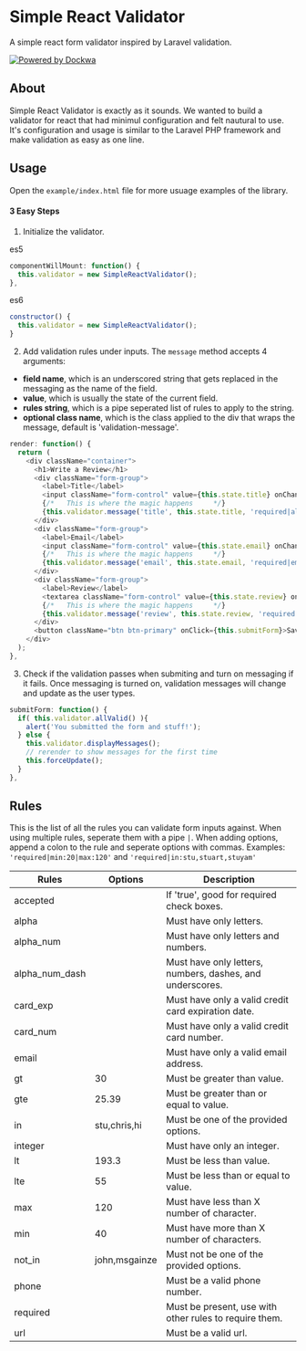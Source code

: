 # Simple React Validator
A simple react form validator inspired by Laravel validation.

[![Powered by Dockwa](https://raw.githubusercontent.com/dockwa/openpixel/dockwa/by-dockwa.png)](https://engineering.dockwa.com/)

## About
Simple React Validator is exactly as it sounds. We wanted to build a validator for react that had minimul configuration and felt nautural to use. It's configuration and usage is similar to the Laravel PHP framework and make validation as easy as one line.

## Usage
Open the `example/index.html` file for more usuage examples of the library.

#### 3 Easy Steps
1. Initialize the validator.

es5
```javascript
componentWillMount: function() {
  this.validator = new SimpleReactValidator();
},
```
es6
```javascript
constructor() {
  this.validator = new SimpleReactValidator();
}
```

2. Add validation rules under inputs. The `message` method accepts 4 arguments:
- **field name**, which is an underscored string that gets replaced in the messaging as the name of the field.
- **value**, which is usually the state of the current field.
- **rules string**, which is a pipe seperated list of rules to apply to the string.
- **optional class name**, which is the class applied to the div that wraps the message, default is 'validation-message'.

```javascript
render: function() {
  return (
    <div className="container">
      <h1>Write a Review</h1>
      <div className="form-group">
        <label>Title</label>
        <input className="form-control" value={this.state.title} onChange={this.setTitle} />
        {/*   This is where the magic happens     */}
        {this.validator.message('title', this.state.title, 'required|alpha')}
      </div>
      <div className="form-group">
        <label>Email</label>
        <input className="form-control" value={this.state.email} onChange={this.setEmail} />
        {/*   This is where the magic happens     */}
        {this.validator.message('email', this.state.email, 'required|email', 'text-danger')}
      </div>
      <div className="form-group">
        <label>Review</label>
        <textarea className="form-control" value={this.state.review} onChange={this.setReview} />
        {/*   This is where the magic happens     */}
        {this.validator.message('review', this.state.review, 'required|min:20|max:120')}
      </div>
      <button className="btn btn-primary" onClick={this.submitForm}>Save Review</button>
    </div>
  );
},
```

3. Check if the validation passes when submiting and turn on messaging if it fails. Once messaging is turned on, validation messages will change and update as the user types.
```javascript
submitForm: function() {
  if( this.validator.allValid() ){
    alert('You submitted the form and stuff!');
  } else {
    this.validator.displayMessages();
    // rerender to show messages for the first time
    this.forceUpdate();
  }
},
```

## Rules
This is the list of all the rules you can validate form inputs against. When using multiple rules, seperate them with a pipe `|`. When adding options, append a colon to the rule and seperate options with commas. Examples: `'required|min:20|max:120'` and `'required|in:stu,stuart,stuyam'`

| Rules        | Options     | Description                                              |
|--------------|-------------|----------------------------------------------------------|
|accepted      |             | If 'true', good for required check boxes.                |
|alpha         |             | Must have only letters.                                  |
|alpha_num     |             | Must have only letters and numbers.                      |
|alpha_num_dash|             | Must have only letters, numbers, dashes, and underscores.|
|card_exp      |             | Must have only a valid credit card expiration date.      |
|card_num      |             | Must have only a valid credit card number.               |
|email         |             | Must have only a valid email address.                    |
|gt            |30           | Must be greater than value.                              |
|gte           |25.39        | Must be greater than or equal to value.                  |
|in            |stu,chris,hi | Must be one of the provided options.                     |
|integer       |             | Must have only an integer.                               |
|lt            |193.3        | Must be less than value.                                 |
|lte           |55           | Must be less than or equal to value.                     |
|max           |120          | Must have less than X number of character.               |
|min           |40           | Must have more than X number of characters.              |
|not_in        |john,msgainze| Must not be one of the provided options.                 |
|phone         |             | Must be a valid phone number.                            |
|required      |             | Must be present, use with other rules to require them.   |
|url           |             | Must be a valid url.                                     |
